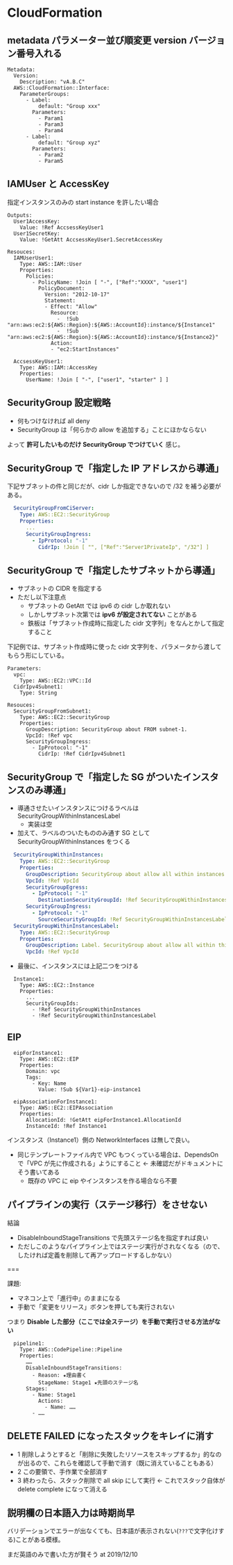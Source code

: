 # CloudFormation

## metadata パラメーター並び順変更 version バージョン番号入れる

```
Metadata:
  Version:
    Description: "vA.B.C"
  AWS::CloudFormation::Interface:
    ParameterGroups:
      - Label: 
          default: "Group xxx"
        Parameters:
          - Param1
          - Param3
          - Param4
      - Label: 
          default: "Group xyz"
        Parameters:
          - Param2
          - Param5
```

## IAMUser と AccessKey
指定インスタンスのみの start instance を許したい場合

```
Outputs:
  User1AccessKey:
    Value: !Ref AccsessKeyUser1
  User1SecretKey:
    Value: !GetAtt AccsessKeyUser1.SecretAccessKey

Resouces:
  IAMUserUser1:
    Type: AWS::IAM::User
    Properties: 
      Policies: 
        - PolicyName: !Join [ "-", ["Ref":"XXXX", "user1"]
          PolicyDocument:
            Version: "2012-10-17"
            Statement:
            - Effect: "Allow"
              Resource:
                -  !Sub "arn:aws:ec2:${AWS::Region}:${AWS::AccountId}:instance/${Instance1"
                -  !Sub "arn:aws:ec2:${AWS::Region}:${AWS::AccountId}:instance/${Instance2}"
              Action:
              - "ec2:StartInstances"

  AccsessKeyUser1:
    Type: AWS::IAM::AccessKey
    Properties: 
      UserName: !Join [ "-", ["user1", "starter" ] ]
```

## SecurityGroup 設定戦略
- 何もつけなければ all deny
- SecurityGroup は「何らかの allow を追加する」ことにほかならない

よって **許可したいものだけ SecurityGroup でつけていく** 感じ。

## SecurityGroup で「指定した IP アドレスから導通」
下記サブネットの件と同じだが、cidr しか指定できないので /32 を補う必要がある。

```yaml
  SecurityGroupFromCiServer:
    Type: AWS::EC2::SecurityGroup
    Properties:
      ...
      SecurityGroupIngress:
        - IpProtocol: "-1"
          CidrIp: !Join [ "", ["Ref":"Server1PrivateIp", "/32"] ]
```

## SecurityGroup で「指定したサブネットから導通」
- サブネットの CIDR を指定する
- ただし以下注意点
    - サブネットの GetAtt では ipv6 の cidr しか取れない
    - しかしサブネット次第では **ipv6 が設定されてない** ことがある
    - 鉄板は「サブネット作成時に指定した cidr 文字列」をなんとかして指定すること

下記例では、サブネット作成時に使った cidr 文字列を、パラメータから渡してもらう形にしている。

```
Parameters:
  vpc:
    Type: AWS::EC2::VPC::Id
  CidrIpv4Subnet1:
    Type: String

Resouces:
  SecurityGroupFromSubnet1:
    Type: AWS::EC2::SecurityGroup
    Properties:
      GroupDescription: SecurityGroup about FROM subnet-1.
      VpcId: !Ref vpc
      SecurityGroupIngress:
        - IpProtocol: "-1"
          CidrIp: !Ref CidrIpv4Subnet1
```

## SecurityGroup で「指定した SG がついたインスタンスのみ導通」
- 導通させたいインスタンスにつけるラベルは SecurityGroupWithinInstancesLabel
  - 実装は空
- 加えて、ラベルのついたもののみ通す SG として SecurityGroupWithinInstances をつくる

```yaml
  SecurityGroupWithinInstances:
    Type: AWS::EC2::SecurityGroup
    Properties:
      GroupDescription: SecurityGroup about allow all within instances.
      VpcId: !Ref VpcId
      SecurityGroupEgress:
        - IpProtocol: "-1"
          DestinationSecurityGroupId: !Ref SecurityGroupWithinInstancesLabel
      SecurityGroupIngress:
        - IpProtocol: "-1"
          SourceSecurityGroupId: !Ref SecurityGroupWithinInstancesLabel
  SecurityGroupWithinInstancesLabel:
    Type: AWS::EC2::SecurityGroup
    Properties:
      GroupDescription: Label. SecurityGroup about allow all within this userstack instances. 
      VpcId: !Ref VpcId
```

- 最後に、インスタンスには上記二つをつける

```
  Instance1:
    Type: AWS::EC2::Instance
    Properties:
      ...
      SecurityGroupIds:
        - !Ref SecurityGroupWithinInstances
        - !Ref SecurityGroupWithinInstancesLabel
```

## EIP

```
  eipForInstance1:
    Type: AWS::EC2::EIP
    Properties: 
      Domain: vpc
      Tags:
        - Key: Name
          Value: !Sub ${Var1}-eip-instance1

  eipAssociationForInstance1:
    Type: AWS::EC2::EIPAssociation
    Properties: 
      AllocationId: !GetAtt eipForInstance1.AllocationId
      InstanceId: !Ref Instance1
```

インスタンス（Instance1）側の NetworkInterfaces は無しで良い。

- 同じテンプレートファイル内で VPC もつくっている場合は、DependsOn で「VPC が先に作成される」ようにすること ← 未確認だがドキュメントにそう書いてある
  - 既存の VPC に eip やインスタンスを作る場合なら不要

## パイプラインの実行（ステージ移行）をさせない
結論

- DisableInboundStageTransitions で先頭ステージ名を指定すれば良い
- ただしこのようなパイプライン上ではステージ実行がされなくなる（ので、したければ定義を削除して再アップロードするしかない）

===

課題:

- マネコン上で「進行中」のままになる
- 手動で「変更をリリース」ボタンを押しても実行されない

つまり **Disable した部分（ここでは全ステージ）を手動で実行させる方法がない**

```
  pipeline1:
    Type: AWS::CodePipeline::Pipeline
    Properties:
      ……
      DisableInboundStageTransitions:
        - Reason: ★理由書く
          StageName: Stage1 ★先頭のステージ名
      Stages:
        - Name: Stage1
          Actions:
            - Name: ……
        - ……
```

## DELETE FAILED になったスタックをキレイに消す
- 1 削除しようとすると「削除に失敗したリソースをスキップするか」的なのが出るので、これらを確認して手動で消す（既に消えていることもある）
- 2 この要領で、手作業で全部消す
- 3 終わったら、スタック削除で all skip にして実行 ← これでスタック自体が delete complete になって消える

## 説明欄の日本語入力は時期尚早
バリデーションでエラーが出なくても、日本語が表示されない(`???`で文字化けする)ことがある模様。

まだ英語のみで書いた方が賢そう at 2019/12/10

